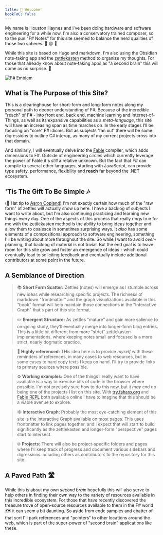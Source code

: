 ```yaml
---
title: 🎼 Welcome!
bookToC: false
---
```


My name is Houston Haynes and I've been doing hardware and software engineering for a while now. I'm also a conservatory trained composer, so to the pun "F# Notes" for this site seemed to balance the nerd qualities of those two spheres. 🎵 😄 📐

While this site is based on Hugo and markdown, I'm also using the Obsidian note-taking app and the [zettlekasten](https://zettelkasten.de/) method to organize my thoughts. For those that already know about note-taking apps as "a second brain" this will come as no surprise. 🧠

![F# Emblem](/img/svg/F_Sharp_logo.svg)

## What is The Purpose of this Site?

 This is a clearinghouse for short-form and long-form notes along my personal path to deeper understanding of F#. Because of the incredible "reach" of F# - into front end, back end, machine learning and Internet-of-Things, as well as its expansive capabilities as a *meta-language*, this site will have an increasing span as time marches on. In the early stages I'll be focusing on "core" F# idioms. But as subjects 'fan out' there will be some digressions to outline C# interop, as many of my current projects cross into that domain.

 And similarly, I will eventually delve into the [Fable](https://fable.io) compiler, which adds dimensions to F#. Outside of engineering circles which currently leverage the power of Fable it's *still* a relative unknown. But the fact that F# can compile to several other languages, starting with JavaScript, can provide type safety, performance, flexibility and __reach__ far beyond the .NET ecosystem.

## 'Tis The Gift To Be Simple 🎶

 (🎩 Hat tip to [Aaron Copland](https://www.youtube.com/watch?reload=9&v=JI6RYZygevA)) I'm not exactly certain how much of the "raw form" of zettles will actually show up here. I have a backlog of subjects I want to write about, but I'm also continuing practicing and learning new things every day. One of the aspects of this process that really rings true for me with the zettlekasten method is the ability to bring ideas together and allow them to coalesce in sometimes surprising ways. It *also* has some elements of a compositional approach to software engineering, something I'll be writing about more throughout the site. So while I want to avoid *over*-planning, that backlog of material is not trivial. But the end goal is to leave room for this site grow and foster an emergence of ideas - which could eventually lead to soliciting feedback and eventually include additional contributors at some point in the future.

## A Semblance of Direction

> 📚 __Short Form Scatter:__ Zettles (notes) will emerge as I stumble across new ideas while researching specific projects. The richness of markdown "frontmatter" and the graph visualizations available in this "book" format will help maintain those connections in the "Interactive Graph" that's part of this site format.

> ✏️ __Emergent Structure:__ As zettles "mature" and gain more salience to on-going study, they'll eventually merge into longer-form blog entries. This is a little bit different from more "strict" zettlekasten implementations, where keeping notes small and focused is a more strict, nearly dogmatic practice.

> 🔗 __Highly referenced:__ THis idea here is to provide *myself* with these reminders of references, in many cases to web resources, but in some cases to hard copy texts I keep on hand. I'll try to provide links to primary sources where possible. 

> ⚙️ __Working examples:__ One of the things I really want to have available is a way to exercise bits of code in the browser where possible. I'm not precisely sure how to do this now, but it *may* end up being one of the projects I list on this site. With [try.fsharp.org](try.fsharp.org) and [Fable REPL](https://fable.io/repl/) both available online I have to imagine that this should be a viable avenue to explore.


> 🕸️ __Interactive Graph:__ Probably the most eye-catching element of this site is the Interactive Graph available on most pages. This uses frontmatter to link pages together, and I expect that will start to build significantly as the zettlekasten and longer-form "perspective" pages start to intersect.

> 🌐 __Projects:__ There will also be project-specific folders and pages where I'll keep track of progress and document various sidebars and digressions.including others as contributors to the repository for this site.

## A Paved Path 🛣️

 While this is about my own *second brain* hopefully this will also serve to help others in finding their own way to the variety of resources available in this incredible ecosystem. For those that have recently discovered the treasure trove of open-source resources available to them in the F# world 🗺️ it can seem a bit daunting. So aside from code samples and chatter of that sort I'll park references and "pointers" to other locations around the web, which is part of the super-power of "second brain" applications like these. 

